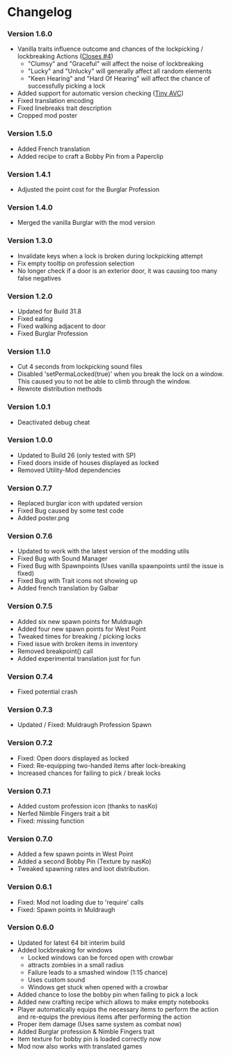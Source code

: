 # Changelog

### Version 1.6.0
- Vanilla traits influence outcome and chances of the lockpicking / lockbreaking Actions ([Closes #4](https://github.com/cyberbobjr/pz-lockpicking-mod/issues/4))
    - "Clumsy" and "Graceful" will affect the noise of lockbreaking
    - "Lucky" and "Unlucky" will generally affect all random elements
    - "Keen Hearing" and "Hard Of Hearing" will affect the chance of successfully picking a lock
- Added support for automatic version checking ([Tiny AVC](https://github.com/blind-coder/pz-tiny_avc))
- Fixed translation encoding
- Fixed linebreaks trait description
- Cropped mod poster

### Version 1.5.0

- Added French translation
- Added recipe to craft a Bobby Pin from a Paperclip

### Version 1.4.1

- Adjusted the point cost for the Burglar Profession

### Version 1.4.0

- Merged the vanilla Burglar with the mod version

### Version 1.3.0

- Invalidate keys when a lock is broken during lockpicking attempt
- Fix empty tooltip on profession selection
- No longer check if a door is an exterior door, it was causing too many false negatives

### Version 1.2.0

- Updated for Build 31.8
- Fixed eating
- Fixed walking adjacent to door
- Fixed Burglar Profession

### Version 1.1.0

- Cut 4 seconds from lockpicking sound files
- Disabled 'setPermaLocked(true)' when you break the lock on a window. This caused you to not be able to climb through the window.
- Rewrote distribution methods

### Version 1.0.1

- Deactivated debug cheat

### Version 1.0.0

- Updated to Build 26 (only tested with SP)
- Fixed doors inside of houses displayed as locked
- Removed Utility-Mod dependencies

### Version 0.7.7

- Replaced burglar icon with updated version
- Fixed Bug caused by some test code
- Added poster.png

### Version 0.7.6

- Updated to work with the latest version of the modding utils
- Fixed Bug with Sound Manager
- Fixed Bug with Spawnpoints (Uses vanilla spawnpoints until the issue is fixed)
- Fixed Bug with Trait icons not showing up
- Added french translation by Galbar

### Version 0.7.5

- Added six new spawn points for Muldraugh
- Added four new spawn points for West Point
- Tweaked times for breaking / picking locks
- Fixed issue with broken items in inventory
- Removed breakpoint() call
- Added experimental translation just for fun

### Version 0.7.4

- Fixed potential crash

### Version 0.7.3

- Updated / Fixed: Muldraugh Profession Spawn

### Version 0.7.2

- Fixed: Open doors displayed as locked
- Fixed: Re-equipping two-handed items after lock-breaking
- Increased chances for failing to pick / break locks

### Version 0.7.1

- Added custom profession icon (thanks to nasKo)
- Nerfed Nimble Fingers trait a bit
- Fixed: missing function

### Version 0.7.0

- Added a few spawn points in West Point
- Added a second Bobby Pin (Texture by nasKo)
- Tweaked spawning rates and loot distribution.

### Version 0.6.1

- Fixed: Mod not loading due to 'require' calls
- Fixed: Spawn points in Muldraugh

### Version 0.6.0
- Updated for latest 64 bit interim build
- Added lockbreaking for windows
	- Locked windows can be forced open with crowbar
	- attracts zombies in a small radius
	- Failure leads to a smashed window (1:15 chance)
	- Uses custom sound
	- Windows get stuck when opened with a crowbar
- Added chance to lose the bobby pin when failing to pick a lock
- Added new crafting recipe which allows to make empty notebooks
- Player automatically equips the necessary items to perform the action and re-equips the previous items after performing the action
- Proper item damage (Uses same system as combat now)
- Added Burglar profession & Nimble Fingers trait
- Item texture for bobby pin is loaded correctly now
- Mod now also works with translated games
